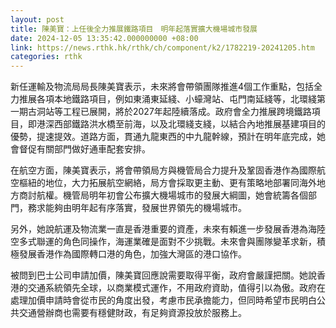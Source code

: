 ```yaml
---
layout: post
title: 陳美寶：上任後全力推展鐵路項目　明年起落實擴大機場城市發展
date: 2024-12-05 13:35:42.000000000 +08:00
link: https://news.rthk.hk/rthk/ch/component/k2/1782219-20241205.htm
categories: rthk
---
```


新任運輸及物流局局長陳美寶表示，未來將會帶領團隊推進4個工作重點，包括全力推展各項本地鐵路項目，例如東涌東延綫、小蠔灣站、屯門南延綫等，北環綫第一期古洞站等工程已展開，將於2027年起陸續落成。政府會全力推展跨境鐵路項目，即港深西部鐵路洪水橋至前海，以及北環綫支綫，以結合內地推展基建項目的優勢，提速提效。道路方面，貫通九龍東西的中九龍幹線，預計在明年底完成，她會督促有關部門做好通車配套安排。

在航空方面，陳美寶表示，將會帶領局方與機管局合力提升及鞏固香港作為國際航空樞紐的地位，大力拓展航空網絡，局方會採取更主動、更有策略地部署同海外地方商討航權。機管局明年初會公布擴大機場城市的發展大綱圖，她會統籌各個部門，務求能夠由明年起有序落實，發展世界領先的機場城市。

另外，她說航運及物流業一直是香港重要的資產，未來有賴進一步發展香港為海陸空多式聯運的角色同操作，海運業確是面對不少挑戰。未來會與團隊變革求新，積極發展香港作為國際轉口港的角色，加強大灣區的港口協作。

被問到巴士公司申請加價，陳美寶回應說需要取得平衡，政府會嚴謹把關。她說香港的交通系統領先全球，以商業模式運作，不用政府資助，值得引以為傲。政府在處理加價申請時會從市民的角度出發，考慮市民承擔能力，但同時希望市民明白公共交通營辦商也需要有穩健財政，有足夠資源投放於服務上。
